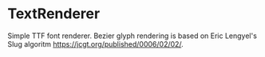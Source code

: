 # TextRenderer
Simple TTF font renderer. Bezier glyph rendering is based on Eric Lengyel's Slug algoritm https://jcgt.org/published/0006/02/02/.
